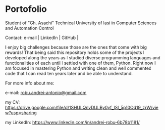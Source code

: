 # Portofolio

Student of "Gh. Asachi" Technical University of Iasi in Computer Sciences and Automation Control

Contact: e-mail | LinkedIn | GitHub |

I enjoy big challenges because those are the ones that come with big rewards! That being said this repository holds some of the projects I developed along the years as I studied diverse programming languages and functionalities of each until I settled with one of them, Python. Right now I am focused in mastering Python and writing clean and well commented code that I can read ten years later and be able to understand.

For more info about me:

e-mail: robu.andrei-antonio@gmail.com

my CV: https://drive.google.com/file/d/1SHULQnvDULBy0yf_ISI_5p10Od19_zrW/view?usp=sharing

my LinkedIn: https://www.linkedin.com/in/andrei-robu-6b78b1181/
